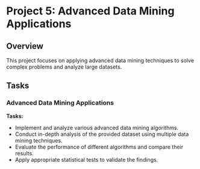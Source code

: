 # Project 5: Advanced Data Mining Applications

## Overview
This project focuses on applying advanced data mining techniques to solve complex problems and analyze large datasets.

## Tasks

### Advanced Data Mining Applications
**Tasks:**
- Implement and analyze various advanced data mining algorithms.
- Conduct in-depth analysis of the provided dataset using multiple data mining techniques.
- Evaluate the performance of different algorithms and compare their results.
- Apply appropriate statistical tests to validate the findings.
